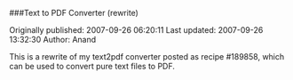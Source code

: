 ###Text to PDF Converter (rewrite)

Originally published: 2007-09-26 06:20:11
Last updated: 2007-09-26 13:32:30
Author: Anand 

This is a rewrite of my text2pdf converter posted as recipe #189858, which can be used to convert pure text files to PDF.